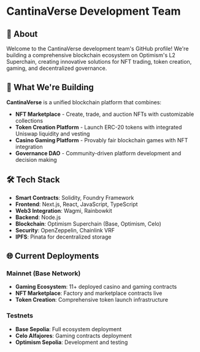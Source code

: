 # CantinaVerse Development Team

## 👋 About

Welcome to the CantinaVerse development team's GitHub profile! We're building a comprehensive blockchain ecosystem on Optimism's L2 Superchain, creating innovative solutions for NFT trading, token creation, gaming, and decentralized governance.

## 🚀 What We're Building

**CantinaVerse** is a unified blockchain platform that combines:

- **NFT Marketplace** - Create, trade, and auction NFTs with customizable collections
- **Token Creation Platform** - Launch ERC-20 tokens with integrated Uniswap liquidity and vesting
- **Casino Gaming Platform** - Provably fair blockchain games with NFT integration
- **Governance DAO** - Community-driven platform development and decision making

## 🛠️ Tech Stack

- **Smart Contracts**: Solidity, Foundry Framework
- **Frontend**: Next.js, React, JavaScript, TypeScript
- **Web3 Integration**: Wagmi, Rainbowkit
- **Backend**: Node.js
- **Blockchain**: Optimism Superchain (Base, Optimism, Celo)
- **Security**: OpenZeppelin, Chainlink VRF
- **IPFS**: Pinata for decentralized storage

## 🌐 Current Deployments

### Mainnet (Base Network)
- **Gaming Ecosystem**: 11+ deployed casino and gaming contracts
- **NFT Marketplace**: Factory and marketplace contracts live
- **Token Creation**: Comprehensive token launch infrastructure

### Testnets
- **Base Sepolia**: Full ecosystem deployment
- **Celo Alfajores**: Gaming contracts deployment
- **Optimism Sepolia**: Development and testing
